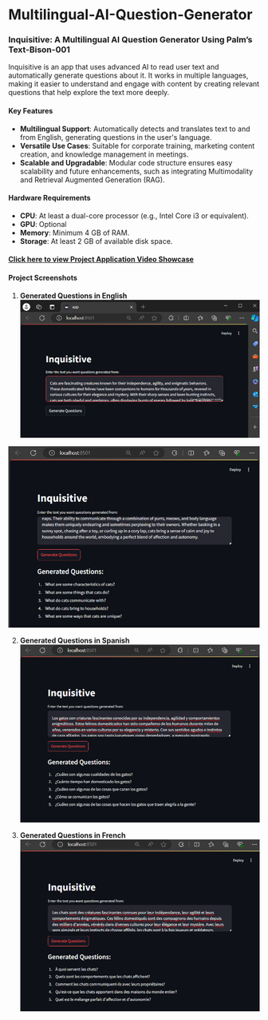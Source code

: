 # Multilingual-AI-Question-Generator

### Inquisitive: A Multilingual AI Question Generator Using Palm’s Text-Bison-001

Inquisitive is an app that uses advanced AI to read user text and automatically generate questions about it. It works in multiple languages, making it easier to understand and engage with content by creating relevant questions that help explore the text more deeply.

#### Key Features
- **Multilingual Support**: Automatically detects and translates text to and from English, generating questions in the user's language.
- **Versatile Use Cases**: Suitable for corporate training, marketing content creation, and knowledge management in meetings.
- **Scalable and Upgradable**: Modular code structure ensures easy scalability and future enhancements, such as integrating Multimodality and Retrieval Augmented Generation (RAG).

#### Hardware Requirements
- **CPU**: At least a dual-core processor (e.g., Intel Core i3 or equivalent).
- **GPU**: Optional
- **Memory**: Minimum 4 GB of RAM.
- **Storage**: At least 2 GB of available disk space.

#### [Click here to view Project Application Video Showcase](https://drive.google.com/drive/folders/1eV_9jq5eOEmNkAKmbNIVi5FurIAbeDW7?usp=sharing)

#### Project Screenshots

1. **Generated Questions in English**
![](/Screenshots/screenshot1.png)

![](/Screenshots/screenshot2.png)

2. **Generated Questions in Spanish**
![](/Screenshots/screenshot3.png)

3. **Generated Questions in French**
![](/Screenshots/screenshot4.png)

